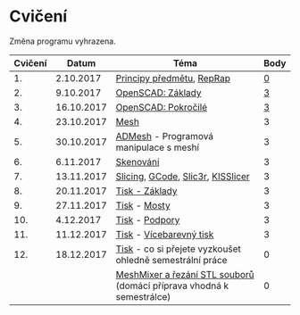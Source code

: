 # Cvičení

Změna programu vyhrazena.

| Cvičení |    Datum   |                                            Téma                                          | Body                                                          |
|---------|------------|------------------------------------------------------------------------------------------|---------------------------------------------------------------|
| 1.      | 2.10.2017  | [Principy předmětu](course.md), [RepRap](reprap.md)                                      | [0](https://github.com/3DprintFIT/B171A-Username-Assignment)  |
| 2.      | 9.10.2017  | [OpenSCAD: Základy](openscad.md)                                                         | [3](https://github.com/3DprintFIT/B171A-OpenSCAD1-Assignment) |
| 3.      | 16.10.2017 | [OpenSCAD: Pokročilé](openscad.md)                                                       | [3](https://github.com/3DprintFIT/B171A-OpenSCAD2-Assignment) |
| 4.      | 23.10.2017 | [Mesh](mesh.md)                                                                          | 3                                                             |
| 5.      | 30.10.2017 | [ADMesh](admesh.md) - Programová manipulace s meshí                                      | 3                                                             |
| 6.      | 6.11.2017  | [Skenování](scan.md)                                                                     | 3                                                             |
| 7.      | 13.11.2017 | [Slicing](slicing.md), [GCode](gcode.md), [Slic3r](slic3r.md), [KISSlicer](kisslicer.md) | 3                                                             |
| 8.      | 20.11.2017 | [Tisk - Základy](printing.md)                                                            | 3                                                             |
| 9.      | 27.11.2017 | [Tisk](printing.md) - [Mosty](bridges.md)                                                | 3                                                             |
| 10.     | 4.12.2017  | [Tisk](printing.md) - [Podpory](supports.md)                                             | 3                                                             |
| 11.     | 11.12.2017 | [Tisk](printing.md) - [Vícebarevný tisk](multicolor.md)                                  | 3                                                             |
| 12.     | 18.12.2017 | [Tisk](printing.md) - co si přejete vyzkoušet ohledně semestrální práce                  | 0                                                             |
|         |            | [MeshMixer a řezání STL souborů](meshmixer.md) (domácí příprava vhodná k semestrálce)    | 0                                                             |
